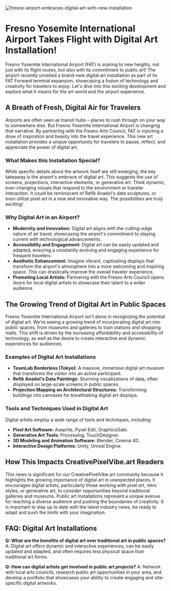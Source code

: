 ![fresno-airport-embraces-digital-art-with-new-installation](https://images.pexels.com/photos/9002742/pexels-photo-9002742.jpeg?auto=compress&cs=tinysrgb&fit=crop&h=627&w=1200)

# Fresno Yosemite International Airport Takes Flight with Digital Art Installation!

Fresno Yosemite International Airport (FAT) is soaring to new heights, not just with its flight routes, but also with its commitment to public art! The airport recently unveiled a brand-new digital art installation as part of its FAT Forward terminal expansion, showcasing a fusion of technology and creativity for travelers to enjoy. Let's dive into this exciting development and explore what it means for the art world and the airport experience.

## A Breath of Fresh, Digital Air for Travelers

Airports are often seen as transit hubs – places to rush through on your way to somewhere else. But Fresno Yosemite International Airport is changing that narrative. By partnering with the Fresno Arts Council, FAT is injecting a dose of inspiration and beauty into the travel experience. This new art installation provides a unique opportunity for travelers to pause, reflect, and appreciate the power of digital art.

### What Makes this Installation Special?

While specific details about the artwork itself are still emerging, the key takeaway is the airport's embrace of digital art. This suggests the use of screens, projections, interactive elements, or generative art. Think dynamic, ever-changing visuals that respond to the environment or traveler interaction. It could be reminiscent of Refik Anadol's data sculptures, or even utilize pixel art in a new and innovative way. The possibilities are truly exciting!

### Why Digital Art in an Airport?

*   **Modernity and Innovation:** Digital art aligns with the cutting-edge nature of air travel, showcasing the airport's commitment to staying current with technological advancements.
*   **Accessibility and Engagement:** Digital art can be easily updated and adapted, ensuring a constantly evolving and engaging experience for frequent travelers.
*   **Aesthetic Enhancement:** Imagine vibrant, captivating displays that transform the airport's atmosphere into a more welcoming and inspiring space. This can drastically improve the overall traveler experience.
*   **Promoting Local Artists:** Partnering with the Fresno Arts Council opens doors for local digital artists to showcase their talent to a wider audience.

## The Growing Trend of Digital Art in Public Spaces

Fresno Yosemite International Airport isn't alone in recognizing the potential of digital art. We're seeing a growing trend of incorporating digital art into public spaces, from museums and galleries to train stations and shopping malls. This shift is driven by the increasing affordability and accessibility of technology, as well as the desire to create interactive and dynamic experiences for audiences.

### Examples of Digital Art Installations

*   **TeamLab Borderless (Tokyo):** A massive, immersive digital art museum that transforms the visitor into an active participant.
*   **Refik Anadol's Data Paintings:** Stunning visualizations of data, often displayed on large-scale screens in public spaces.
*   **Projection Mapping on Architectural Structures:** Transforming buildings into canvases for breathtaking digital art displays.

### Tools and Techniques Used in Digital Art

Digital artists employ a wide range of tools and techniques, including:

*   **Pixel Art Software:** Aseprite, Pyxel Edit, GraphicsGale.
*   **Generative Art Tools:** Processing, TouchDesigner.
*   **3D Modeling and Animation Software:** Blender, Cinema 4D.
*   **Interactive Design Platforms:** Unity, Unreal Engine.

## How This Impacts CreativePixelVibe.art Readers

This news is significant for our CreativePixelVibe.art community because it highlights the growing importance of digital art in unexpected places. It encourages digital artists, particularly those working with pixel art, retro styles, or generative art, to consider opportunities beyond traditional galleries and museums. Public art installations represent a unique avenue for reaching a diverse audience and pushing the boundaries of creativity. It is important to stay up to date with the latest industry news, be ready to adapt and push the limits with your imagination.

## FAQ: Digital Art Installations

**Q: What are the benefits of digital art over traditional art in public spaces?**
A: Digital art offers dynamic and interactive experiences, can be easily updated and adapted, and often requires less physical space than traditional art forms.

**Q: How can digital artists get involved in public art projects?**
A: Network with local arts councils, research public art opportunities in your area, and develop a portfolio that showcases your ability to create engaging and site-specific digital artworks.
